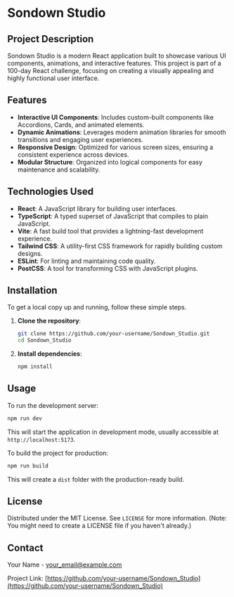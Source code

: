 # Sondown Studio

## Project Description

Sondown Studio is a modern React application built to showcase various UI components, animations, and interactive features. This project is part of a 100-day React challenge, focusing on creating a visually appealing and highly functional user interface.

## Features

- **Interactive UI Components**: Includes custom-built components like Accordions, Cards, and animated elements.
- **Dynamic Animations**: Leverages modern animation libraries for smooth transitions and engaging user experiences.
- **Responsive Design**: Optimized for various screen sizes, ensuring a consistent experience across devices.
- **Modular Structure**: Organized into logical components for easy maintenance and scalability.

## Technologies Used

- **React**: A JavaScript library for building user interfaces.
- **TypeScript**: A typed superset of JavaScript that compiles to plain JavaScript.
- **Vite**: A fast build tool that provides a lightning-fast development experience.
- **Tailwind CSS**: A utility-first CSS framework for rapidly building custom designs.
- **ESLint**: For linting and maintaining code quality.
- **PostCSS**: A tool for transforming CSS with JavaScript plugins.

## Installation

To get a local copy up and running, follow these simple steps.

1.  **Clone the repository**:
    ```bash
    git clone https://github.com/your-username/Sondown_Studio.git
    cd Sondown_Studio
    ```

2.  **Install dependencies**:
    ```bash
    npm install
    ```

## Usage

To run the development server:

```bash
npm run dev
```

This will start the application in development mode, usually accessible at `http://localhost:5173`.

To build the project for production:

```bash
npm run build
```

This will create a `dist` folder with the production-ready build.

## License

Distributed under the MIT License. See `LICENSE` for more information. (Note: You might need to create a LICENSE file if you haven't already.)

## Contact

Your Name - [your_email@example.com](mailto:your_email@example.com)

Project Link: [https://github.com/your-username/Sondown_Studio](https://github.com/your-username/Sondown_Studio)
